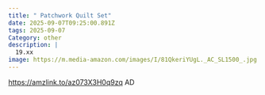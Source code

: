 ```yaml
---
title: " Patchwork Quilt Set"
date: 2025-09-07T09:25:00.891Z
tags: 2025-09-07
Category: other
description: |
  19.xx 
image: https://m.media-amazon.com/images/I/81QkeriYUgL._AC_SL1500_.jpg
---
```

https://amzlink.to/az073X3H0q9zq
AD